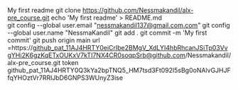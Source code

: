 My first readme
git clone https://github.com/Nessmakandil/alx-pre_course.git
echo 'My first readme' > README.md   
git config --global user.email "nessmakandil137@gmail.com.com"
git config --global user.name "NessmaKandil"
git add .
git commit -m 'My first commit'
git push origin main
url =https://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@github.com/Nessmakandil/alx-pre_course.git
token 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
